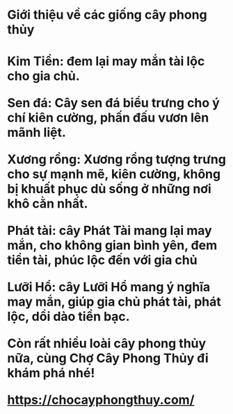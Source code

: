 <h1> Giới thiệu về các giống cây phong thủy <h1>
Kim Tiền: đem lại may mắn tài lộc cho gia chủ.

Sen đá: Cây sen đá biểu trưng cho ý chí kiên cường, phấn đấu vươn lên mãnh liệt.

Xương rồng: Xương rồng tượng trưng cho sự mạnh mẽ, kiên cường, không bị khuất phục dù sống ở những nơi khô cằn nhất.

Phát tài: cây Phát Tài mang lại may mắn, cho không gian bình yên, đem tiền tài, phúc lộc đến với gia chủ

Lưỡi Hổ: cây Lưỡi Hổ mang ý nghĩa may mắn, giúp gia chủ phát tài, phát lộc, dồi dào tiền bạc.

Còn rất nhiều loài cây phong thủy nữa, cùng Chợ Cây Phong Thủy đi khám phá nhé!

https://chocayphongthuy.com/
